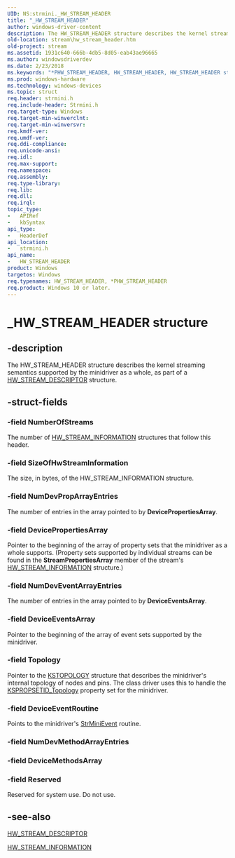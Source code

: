 ```yaml
---
UID: NS:strmini._HW_STREAM_HEADER
title: "_HW_STREAM_HEADER"
author: windows-driver-content
description: The HW_STREAM_HEADER structure describes the kernel streaming semantics supported by the minidriver as a whole, as part of a HW_STREAM_DESCRIPTOR structure.
old-location: stream\hw_stream_header.htm
old-project: stream
ms.assetid: 1931c640-666b-4db5-8d05-eab43ae96665
ms.author: windowsdriverdev
ms.date: 2/23/2018
ms.keywords: "*PHW_STREAM_HEADER, HW_STREAM_HEADER, HW_STREAM_HEADER structure [Streaming Media Devices], PHW_STREAM_HEADER, PHW_STREAM_HEADER structure pointer [Streaming Media Devices], _HW_STREAM_HEADER, strclass-struct_bf41c526-276a-4e94-9d27-97177a3164bc.xml, stream.hw_stream_header, strmini/HW_STREAM_HEADER, strmini/PHW_STREAM_HEADER"
ms.prod: windows-hardware
ms.technology: windows-devices
ms.topic: struct
req.header: strmini.h
req.include-header: Strmini.h
req.target-type: Windows
req.target-min-winverclnt: 
req.target-min-winversvr: 
req.kmdf-ver: 
req.umdf-ver: 
req.ddi-compliance: 
req.unicode-ansi: 
req.idl: 
req.max-support: 
req.namespace: 
req.assembly: 
req.type-library: 
req.lib: 
req.dll: 
req.irql: 
topic_type:
-	APIRef
-	kbSyntax
api_type:
-	HeaderDef
api_location:
-	strmini.h
api_name:
-	HW_STREAM_HEADER
product: Windows
targetos: Windows
req.typenames: HW_STREAM_HEADER, *PHW_STREAM_HEADER
req.product: Windows 10 or later.
---
```


# _HW_STREAM_HEADER structure


## -description


The HW_STREAM_HEADER structure describes the kernel streaming semantics supported by the minidriver as a whole, as part of a <a href="https://msdn.microsoft.com/library/windows/hardware/ff559686">HW_STREAM_DESCRIPTOR</a> structure.


## -struct-fields




### -field NumberOfStreams

The number of <a href="https://msdn.microsoft.com/library/windows/hardware/ff559692">HW_STREAM_INFORMATION</a> structures that follow this header.


### -field SizeOfHwStreamInformation

The size, in bytes, of the HW_STREAM_INFORMATION structure.


### -field NumDevPropArrayEntries

The number of entries in the array pointed to by <b>DevicePropertiesArray</b>.


### -field DevicePropertiesArray

Pointer to the beginning of the array of property sets that the minidriver as a whole supports. (Property sets supported by individual streams can be found in the <b>StreamPropertiesArray</b> member of the stream's <a href="https://msdn.microsoft.com/library/windows/hardware/ff559692">HW_STREAM_INFORMATION</a> structure.)


### -field NumDevEventArrayEntries

The number of entries in the array pointed to by <b>DeviceEventsArray</b>.


### -field DeviceEventsArray

Pointer to the beginning of the array of event sets supported by the minidriver.


### -field Topology

Pointer to the <a href="https://msdn.microsoft.com/library/windows/hardware/ff567146">KSTOPOLOGY</a> structure that describes the minidriver's internal topology of nodes and pins. The class driver uses this to handle the <a href="https://msdn.microsoft.com/library/windows/hardware/ff566598">KSPROPSETID_Topology</a> property set for the minidriver.


### -field DeviceEventRoutine

Points to the minidriver's <a href="https://msdn.microsoft.com/library/windows/hardware/ff568457">StrMiniEvent</a> routine.


### -field NumDevMethodArrayEntries

 


### -field DeviceMethodsArray

 


### -field Reserved

Reserved for system use. Do not use.


## -see-also




<a href="https://msdn.microsoft.com/library/windows/hardware/ff559686">HW_STREAM_DESCRIPTOR</a>



<a href="https://msdn.microsoft.com/library/windows/hardware/ff559692">HW_STREAM_INFORMATION</a>
 

 

